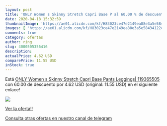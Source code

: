 ```yaml
---
layout: post
title: 'ONLY Women s Skinny Stretch Capri Base P al 60.00 % de descuento'
date: 2020-04-18 15:32:59
thumbnailImage: 'https://ae01.alicdn.com/kf/H83023ce47e2149ea88e3a5e58434122cZ/ONLY-Women-s-Skinny-Stretch-Capri-Base-Pants-Leggings-119365505.jpg_350x350._SL200_.jpg'
images: [ 'https://ae01.alicdn.com/kf/H83023ce47e2149ea88e3a5e58434122cZ/ONLY-Women-s-Skinny-Stretch-Capri-Base-Pants-Leggings-119365505.jpg_350x350._SL200_.jpg' ]
comments: true
category: ofertas
author: ring
slug: 4000505356416
description:
actualPrice: 4.62 USD
comparePrice: 11.55 USD
inStock: true
---
```


Está [ONLY Women s Skinny Stretch Capri Base Pants Leggings| 119365505](https://www.amazon.com/dp/4000505356416/?tag=redken08-20) con 60.00 de descuento por 4.62 USD (original: 11.55 USD) en el siguiente enlace!

[![](https://ae01.alicdn.com/kf/H83023ce47e2149ea88e3a5e58434122cZ/ONLY-Women-s-Skinny-Stretch-Capri-Base-Pants-Leggings-119365505.jpg_350x350._SL200_.jpg)](https://www.amazon.com/dp/4000505356416/?tag=redken08-20)

[Ver la oferta!!](https://www.amazon.com/dp/4000505356416/?tag=redken08-20)

[Consulta otras ofertas en nuestro canal de telegram](https://t.me/s/ofertas25)
